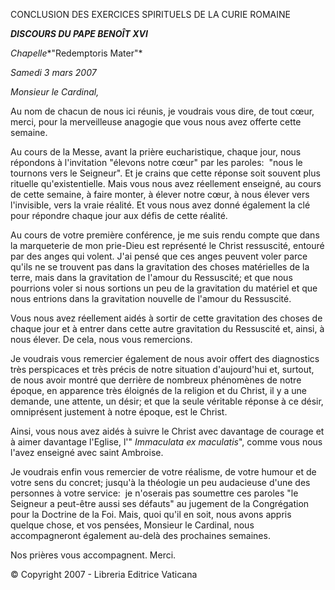 CONCLUSION DES EXERCICES SPIRITUELS DE LA CURIE ROMAINE

***DISCOURS DU PAPE BENOÎT XVI***

*Chapelle**"Redemptoris Mater"*

*Samedi 3 mars 2007*

*Monsieur le Cardinal,*

Au nom de chacun de nous ici réunis, je voudrais vous dire, de tout cœur, merci, pour la merveilleuse anagogie que vous nous avez offerte cette semaine.

Au cours de la Messe, avant la prière eucharistique, chaque jour, nous répondons à l'invitation "élevons notre cœur" par les paroles:  "nous le tournons vers le Seigneur". Et je crains que cette réponse soit souvent plus rituelle qu'existentielle. Mais vous nous avez réellement enseigné, au cours de cette semaine, à faire monter, à élever notre cœur, à nous élever vers l'invisible, vers la vraie réalité. Et vous nous avez donné également la clé pour répondre chaque jour aux défis de cette réalité.

Au cours de votre première conférence, je me suis rendu compte que dans la marqueterie de mon prie-Dieu est représenté le Christ ressuscité, entouré par des anges qui volent. J'ai pensé que ces anges peuvent voler parce qu'ils ne se trouvent pas dans la gravitation des choses matérielles de la terre, mais dans la gravitation de l'amour du Ressuscité; et que nous pourrions voler si nous sortions un peu de la gravitation du matériel et que nous entrions dans la gravitation nouvelle de l'amour du Ressuscité.

Vous nous avez réellement aidés à sortir de cette gravitation des choses de chaque jour et à entrer dans cette autre gravitation du Ressuscité et, ainsi, à nous élever. De cela, nous vous remercions.

Je voudrais vous remercier également de nous avoir offert des diagnostics très perspicaces et très précis de notre situation d'aujourd'hui et, surtout, de nous avoir montré que derrière de nombreux phénomènes de notre époque, en apparence très éloignés de la religion et du Christ, il y a une demande, une attente, un désir; et que la seule véritable réponse à ce désir, omniprésent justement à notre époque, est le Christ.

Ainsi, vous nous avez aidés à suivre le Christ avec davantage de courage et à aimer davantage l'Eglise, l'" *Immaculata ex maculatis*", comme vous nous l'avez enseigné avec saint Ambroise.

Je voudrais enfin vous remercier de votre réalisme, de votre humour et de votre sens du concret; jusqu'à la théologie un peu audacieuse d'une des personnes à votre service:  je n'oserais pas soumettre ces paroles "le Seigneur a peut-être aussi ses défauts" au jugement de la Congrégation pour la Doctrine de la Foi. Mais, quoi qu'il en soit, nous avons appris quelque chose, et vos pensées, Monsieur le Cardinal, nous accompagneront également au-delà des prochaines semaines.

Nos prières vous accompagnent. Merci.

© Copyright 2007 - Libreria Editrice Vaticana